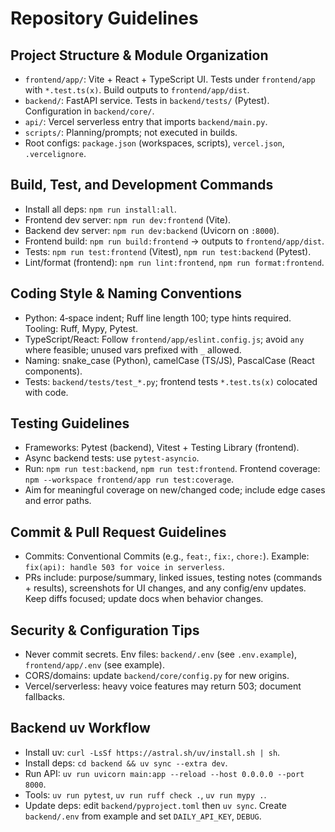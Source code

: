 # Repository Guidelines

## Project Structure & Module Organization
- `frontend/app/`: Vite + React + TypeScript UI. Tests under `frontend/app` with `*.test.ts(x)`. Build outputs to `frontend/app/dist`.
- `backend/`: FastAPI service. Tests in `backend/tests/` (Pytest). Configuration in `backend/core/`.
- `api/`: Vercel serverless entry that imports `backend/main.py`.
- `scripts/`: Planning/prompts; not executed in builds.
- Root configs: `package.json` (workspaces, scripts), `vercel.json`, `.vercelignore`.

## Build, Test, and Development Commands
- Install all deps: `npm run install:all`.
- Frontend dev server: `npm run dev:frontend` (Vite).
- Backend dev server: `npm run dev:backend` (Uvicorn on `:8000`).
- Frontend build: `npm run build:frontend` → outputs to `frontend/app/dist`.
- Tests: `npm run test:frontend` (Vitest), `npm run test:backend` (Pytest).
- Lint/format (frontend): `npm run lint:frontend`, `npm run format:frontend`.

## Coding Style & Naming Conventions
- Python: 4‑space indent; Ruff line length 100; type hints required. Tooling: Ruff, Mypy, Pytest.
- TypeScript/React: Follow `frontend/app/eslint.config.js`; avoid `any` where feasible; unused vars prefixed with `_` allowed.
- Naming: snake_case (Python), camelCase (TS/JS), PascalCase (React components).
- Tests: `backend/tests/test_*.py`; frontend tests `*.test.ts(x)` colocated with code.

## Testing Guidelines
- Frameworks: Pytest (backend), Vitest + Testing Library (frontend).
- Async backend tests: use `pytest-asyncio`.
- Run: `npm run test:backend`, `npm run test:frontend`. Frontend coverage: `npm --workspace frontend/app run test:coverage`.
- Aim for meaningful coverage on new/changed code; include edge cases and error paths.

## Commit & Pull Request Guidelines
- Commits: Conventional Commits (e.g., `feat:`, `fix:`, `chore:`). Example: `fix(api): handle 503 for voice in serverless`.
- PRs include: purpose/summary, linked issues, testing notes (commands + results), screenshots for UI changes, and any config/env updates. Keep diffs focused; update docs when behavior changes.

## Security & Configuration Tips
- Never commit secrets. Env files: `backend/.env` (see `.env.example`), `frontend/app/.env` (see example).
- CORS/domains: update `backend/core/config.py` for new origins.
- Vercel/serverless: heavy voice features may return 503; document fallbacks.

## Backend uv Workflow
- Install uv: `curl -LsSf https://astral.sh/uv/install.sh | sh`.
- Install deps: `cd backend && uv sync --extra dev`.
- Run API: `uv run uvicorn main:app --reload --host 0.0.0.0 --port 8000`.
- Tools: `uv run pytest`, `uv run ruff check .`, `uv run mypy .`.
- Update deps: edit `backend/pyproject.toml` then `uv sync`. Create `backend/.env` from example and set `DAILY_API_KEY`, `DEBUG`.

